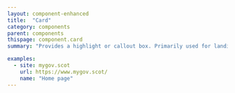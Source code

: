 ```yaml
---
layout: component-enhanced
title:  "Card"
category: components
parent: components
thispage: component.card
summary: "Provides a highlight or callout box. Primarily used for landing page navigation."

examples:
  - site: mygov.scot
    url: https://www.mygov.scot/
    name: "Home page"
---
```

